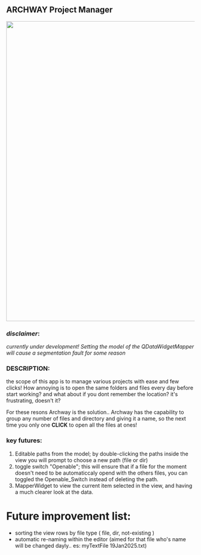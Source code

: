 ## ARCHWAY Project Manager

<img align="center" width="800" src="https://github.com/user-attachments/assets/e9861b4d-b5a2-4717-8761-48509e547862">


### *disclaimer*:
*currently under development! Setting the model of the QDataWidgetMapper will cause a segmentation fault for some reason*

### **DESCRIPTION:**
the scope of this app is to manage various projects with ease and few clicks! 
How annoying is to open the same folders and files every day before start working? and what about if you dont remember the location? it's frustrating, doesn't it?

For these resons Archway is the solution.. 
Archway has the capability to group any number of files and directory and giving it a name, so the next time you only one **CLICK** to open all the files at ones!


### **key futures:**
1. Editable paths from the model; by double-clicking the paths inside the view you will prompt to choose a new path (file or dir)
2. toggle switch "Openable"; this will ensure that if a file for the moment doesn't need to be automaticcaly opend with the others files, you can toggled the Openable_Switch instead of deleting the path.
3. MapperWidget to view the current item selected in the view, and having a much clearer look at the data.

# Future improvement list:
- sorting the view rows by file type ( file, dir, not-existing )
- automatic re-naming within the editor (aimed for that file who's name will be changed dayly.. es: myTextFile 19Jan2025.txt)
